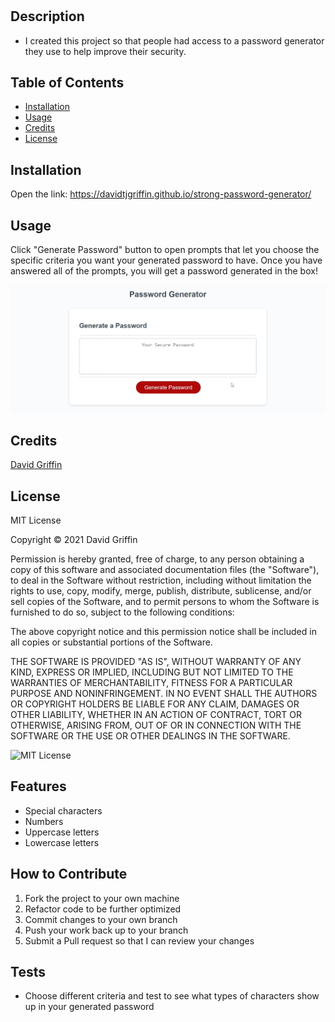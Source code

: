 # <Your-Project-Title>
## Description
- I created this project so that people had access to a password generator they use to help improve their security. 
## Table of Contents
- [Installation](#installation)
- [Usage](#usage)
- [Credits](#credits)
- [License](#license)
## Installation
Open the link: https://davidtjgriffin.github.io/strong-password-generator/
## Usage
Click "Generate Password" button to open prompts that let you choose the specific criteria you want your generated password to have. Once you have answered all of the prompts, you will get a password generated in the box!




![Website Screenshot](assets/images/website-screenshot.jpg)
## Credits
[David Griffin](https://github.com/Ukarimu1)
## License
MIT License

Copyright © 2021 David Griffin

Permission is hereby granted, free of charge, to any person obtaining a copy
of this software and associated documentation files (the "Software"), to deal
in the Software without restriction, including without limitation the rights
to use, copy, modify, merge, publish, distribute, sublicense, and/or sell
copies of the Software, and to permit persons to whom the Software is
furnished to do so, subject to the following conditions:

The above copyright notice and this permission notice shall be included in all
copies or substantial portions of the Software.

THE SOFTWARE IS PROVIDED "AS IS", WITHOUT WARRANTY OF ANY KIND, EXPRESS OR
IMPLIED, INCLUDING BUT NOT LIMITED TO THE WARRANTIES OF MERCHANTABILITY,
FITNESS FOR A PARTICULAR PURPOSE AND NONINFRINGEMENT. IN NO EVENT SHALL THE
AUTHORS OR COPYRIGHT HOLDERS BE LIABLE FOR ANY CLAIM, DAMAGES OR OTHER
LIABILITY, WHETHER IN AN ACTION OF CONTRACT, TORT OR OTHERWISE, ARISING FROM,
OUT OF OR IN CONNECTION WITH THE SOFTWARE OR THE USE OR OTHER DEALINGS IN THE
SOFTWARE.

![MIT License](https://img.shields.io/apm/l/vim-mode)

## Features
- Special characters
- Numbers
- Uppercase letters
- Lowercase letters
## How to Contribute
1. Fork the project to your own machine
2. Refactor code to be further optimized 
3. Commit changes to your own branch
4. Push your work back up to your branch
5. Submit a Pull request so that I can review your changes
## Tests
- Choose different criteria and test to see what types of characters show up in your generated password
